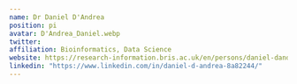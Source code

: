 ```yaml
---
name: Dr Daniel	D'Andrea
position: pi
avatar: D'Andrea_Daniel.webp
twitter: 
affiliation: Bioinformatics, Data Science
website: https://research-information.bris.ac.uk/en/persons/daniel-dandrea
linkedin: "https://www.linkedin.com/in/daniel-d-andrea-8a82244/"
---
```

